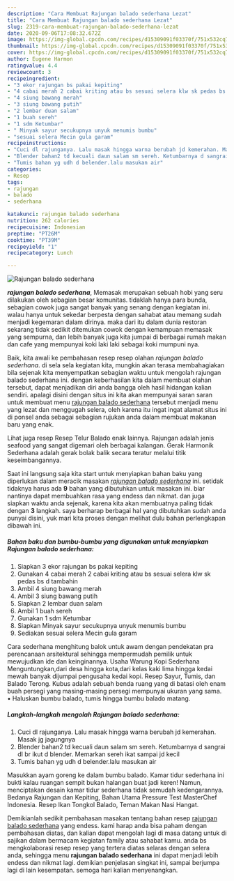 ```yaml
---
description: "Cara Membuat Rajungan balado sederhana Lezat"
title: "Cara Membuat Rajungan balado sederhana Lezat"
slug: 2319-cara-membuat-rajungan-balado-sederhana-lezat
date: 2020-09-06T17:08:32.672Z
image: https://img-global.cpcdn.com/recipes/d15309091f03370f/751x532cq70/rajungan-balado-sederhana-foto-resep-utama.jpg
thumbnail: https://img-global.cpcdn.com/recipes/d15309091f03370f/751x532cq70/rajungan-balado-sederhana-foto-resep-utama.jpg
cover: https://img-global.cpcdn.com/recipes/d15309091f03370f/751x532cq70/rajungan-balado-sederhana-foto-resep-utama.jpg
author: Eugene Harmon
ratingvalue: 4.4
reviewcount: 3
recipeingredient:
- "3 ekor rajungan bs pakai kepiting"
- "4 cabai merah 2 cabai kriting atau bs sesuai selera klw sk pedas bs d tambahin"
- "4 siung bawang merah"
- "3 siung bawang putih"
- "2 lembar duan salam"
- "1 buah sereh"
- "1 sdm Ketumbar"
- " Minyak sayur secukupnya unyuk menumis bumbu"
- "sesuai selera Mecin gula garam"
recipeinstructions:
- "Cuci dl rajunganya. Lalu masak hingga warna berubah jd kemerahan. Masak jg jagungnya"
- "Blender bahan2 td kecuali daun salam sm sereh. Ketumbarnya d sangrai dl br ikut d blender. Memarkan sereh ikat sampai jd kecil"
- "Tumis bahan yg udh d belender.lalu masukan air"
categories:
- Resep
tags:
- rajungan
- balado
- sederhana

katakunci: rajungan balado sederhana 
nutrition: 262 calories
recipecuisine: Indonesian
preptime: "PT26M"
cooktime: "PT39M"
recipeyield: "1"
recipecategory: Lunch

---
```



![Rajungan balado sederhana](https://img-global.cpcdn.com/recipes/d15309091f03370f/751x532cq70/rajungan-balado-sederhana-foto-resep-utama.jpg)

<b><i>rajungan balado sederhana</i></b>, Memasak merupakan sebuah hobi yang seru dilakukan oleh sebagian besar komunitas. tidaklah hanya para bunda, sebagian cowok juga sangat banyak yang senang dengan kegiatan ini. walau hanya untuk sekedar berpesta dengan sahabat atau memang sudah menjadi kegemaran dalam dirinya. maka dari itu dalam dunia restoran sekarang tidak sedikit ditemukan cowok dengan kemampuan memasak yang sempurna, dan lebih banyak juga kita jumpai di berbagai rumah makan dan cafe yang mempunyai koki laki laki sebagai koki mumpuni nya.

Baik, kita awali ke pembahasan resep resep olahan <i>rajungan balado sederhana</i>. di sela sela kegiatan kita, mungkin akan terasa membahagiakan bila sejenak kita menyempatkan sebagian waktu untuk mengolah rajungan balado sederhana ini. dengan keberhasilan kita dalam membuat olahan tersebut, dapat menjadikan diri anda bangga oleh hasil hidangan kalian sendiri. apalagi disini dengan situs ini kita akan mempunyai saran saran untuk membuat menu <u>rajungan balado sederhana</u> tersebut menjadi menu yang lezat dan menggugah selera, oleh karena itu ingat ingat alamat situs ini di ponsel anda sebagai sebagian rujukan anda dalam membuat makanan baru yang enak.

Lihat juga resep Resep Telur Balado enak lainnya. Rajungan adalah jenis seafood yang sangat digemari oleh berbagai kalangan. Gerak Harmonik Sederhana adalah gerak bolak balik secara teratur melalui titik keseimbangannya.


Saat ini langsung saja kita start untuk menyiapkan bahan baku yang diperlukan dalam meracik masakan <u><i>rajungan balado sederhana</i></u> ini. setidak tidaknya harus ada <b>9</b> bahan yang dibutuhkan untuk masakan ini. biar nantinya dapat membuahkan rasa yang endess dan nikmat. dan juga siapkan waktu anda sejenak, karena kita akan membuatnya paling tidak dengan <b>3</b> langkah. saya berharap berbagai hal yang dibutuhkan sudah anda punyai disini, yuk mari kita proses dengan melihat dulu bahan perlengkapan dibawah ini.

<!--inarticleads1-->

##### Bahan baku dan bumbu-bumbu yang digunakan untuk menyiapkan Rajungan balado sederhana:

1. Siapkan 3 ekor rajungan bs pakai kepiting
1. Gunakan 4 cabai merah 2 cabai kriting atau bs sesuai selera klw sk pedas bs d tambahin
1. Ambil 4 siung bawang merah
1. Ambil 3 siung bawang putih
1. Siapkan 2 lembar duan salam
1. Ambil 1 buah sereh
1. Gunakan 1 sdm Ketumbar
1. Siapkan  Minyak sayur secukupnya unyuk menumis bumbu
1. Sediakan sesuai selera Mecin gula garam


Cara sederhana menghitung balok untuk awam dengan pendekatan pra perencanaan arsitektural sehingga mempermudah pemilik untuk mewujudkan ide dan keinginannya. Usaha Warung Kopi Sederhana Menguntungkan,dari desa hingga kota,dari kelas kaki lima hingga kedai mewah banyak dijumpai pengusaha kedai kopi. Resep Sayur, Tumis, dan Balado Terong. Kubus adalah sebuah benda ruang yang di batasi oleh enam buah persegi yang masing-masing persegi mempunyai ukuran yang sama. • Haluskan bumbu balado, tumis hingga bumbu balado matang. 

<!--inarticleads2-->

##### Langkah-langkah mengolah Rajungan balado sederhana:

1. Cuci dl rajunganya. Lalu masak hingga warna berubah jd kemerahan. Masak jg jagungnya
1. Blender bahan2 td kecuali daun salam sm sereh. Ketumbarnya d sangrai dl br ikut d blender. Memarkan sereh ikat sampai jd kecil
1. Tumis bahan yg udh d belender.lalu masukan air


Masukkan ayam goreng ke dalam bumbu balado. Kamar tidur sederhana ini bukti kalau ruangan sempit bukan halangan buat jadi keren! Namun, menciptakan desain kamar tidur sederhana tidak semudah kedengarannya. Bedanya Rajungan dan Kepiting, Bahan Utama Pressure Test MasterChef Indonesia. Resep Ikan Tongkol Balado, Teman Makan Nasi Hangat. 

Demikianlah sedikit pembahasan masakan tentang bahan resep <u>rajungan balado sederhana</u> yang endess. kami harap anda bisa paham dengan pembahasan diatas, dan kalian dapat mengolah lagi di masa datang untuk di sajikan dalam bermacam kegiatan family atau sahabat kamu. anda bs mengkolaborasi resep resep yang tertera diatas selaras dengan selera anda, sehingga menu <b>rajungan balado sederhana</b> ini dapat menjadi lebih endess dan nikmat lagi. demikian penjelasan singkat ini, sampai berjumpa lagi di lain kesempatan. semoga hari kalian menyenangkan.

